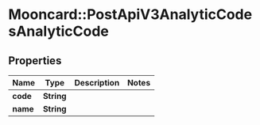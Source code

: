 # Mooncard::PostApiV3AnalyticCodesAnalyticCode

## Properties
Name | Type | Description | Notes
------------ | ------------- | ------------- | -------------
**code** | **String** |  | 
**name** | **String** |  | 


